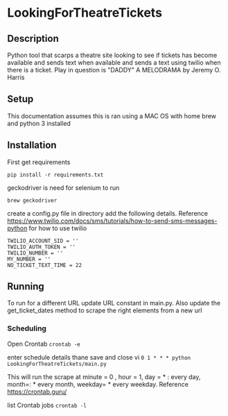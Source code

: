 # LookingForTheatreTickets

## Description 
Python tool that scarps a theatre site looking to see if tickets has become available and sends text when available 
and sends a text using twilio when there is a ticket. Play in question is "DADDY" A MELODRAMA by Jeremy O. Harris

## Setup
This documentation assumes this is ran using a MAC OS with home brew and python 3 installed

## Installation

First get requirements

`pip install -r requirements.txt`

geckodriver is need for selenium to run

`brew geckodriver`

create a config.py file in directory  add the following details. 
Reference https://www.twilio.com/docs/sms/tutorials/how-to-send-sms-messages-python for how to use twilio

```
TWILIO_ACCOUNT_SID = ''
TWILIO_AUTH_TOKEN = ''
TWILIO_NUMBER = ''
MY_NUMBER = ''
NO_TICKET_TEXT_TIME = 22
```

## Running
To run for a different URL update URL constant in main.py.
Also update the get_ticket_dates method to scrape the right elements from a new url

### Scheduling 

Open Crontab
`crontab -e`

enter schedule details thane save and close vi
`0 1 * * * python LookingForTheatreTickets/main.py`

This will run the scrape at minute = 0 , hour = 1, day = * : every day, month=: * every month, weekday= * every weekday.
Reference https://crontab.guru/ 

list Crontab jobs
`crontab -l`
